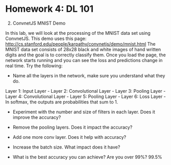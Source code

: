 # Homework 4: DL 101
2. ConvnetJS MNIST Demo

In this lab, we will look at the processing of the MNIST data set using ConvnetJS. This demo uses this page: http://cs.stanford.edu/people/karpathy/convnetjs/demo/mnist.html The MNIST data set consists of 28x28 black and white images of hand written digits and the goal is to correctly classify them. Once you load the page, the network starts running and you can see the loss and predictions change in real time. Try the following:

- Name all the layers in the network, make sure you understand what they do.

Layer 1: Input Layer - 
Layer 2: Convolutional Layer - 
Layer 3: Pooling Layer - 
Layer 4: Convolutional Layer - 
Layer 5: Pooling Layer - 
Layer 6: Loss Layer - In softmax, the outputs are probabilities that sum to 1.

- Experiment with the number and size of filters in each layer. Does it improve the accuracy?

- Remove the pooling layers. Does it impact the accuracy?

- Add one more conv layer. Does it help with accuracy?

- Increase the batch size. What impact does it have?

- What is the best accuracy you can achieve? Are you over 99%? 99.5%
